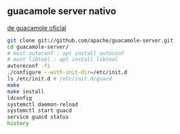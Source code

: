 ## guacamole server nativo

[de guacamole oficial](http://guacamole.incubator.apache.org/doc/gug/installing-guacamole.html)
```bash
git clone git://github.com/apache/guacamole-server.git
cd guacamole-server/
# must autoconf : apt install autoconf
# must libtool : apt install libtool
autoreconf -fi 
./configure --with-init-dir=/etc/init.d
ls /etc/init.d # /etc/init.d/guacd
make
make install
ldconfig
systemctl daemon-reload
systemctl start guacd
service guacd status
history
```
